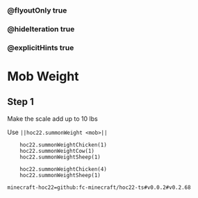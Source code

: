 ### @flyoutOnly true
### @hideIteration true
### @explicitHints true


# Mob Weight

## Step 1
Make the scale add up to 10 lbs

Use ``||hoc22.summonWeight <mob>||``

```ghost
    hoc22.summonWeightChicken(1)
    hoc22.summonWeightCow(1)
    hoc22.summonWeightSheep(1)
```
```template
    hoc22.summonWeightChicken(4)
    hoc22.summonWeightSheep(1)
```
```package
minecraft-hoc22=github:fc-minecraft/hoc22-ts#v0.0.2#v0.2.68
```